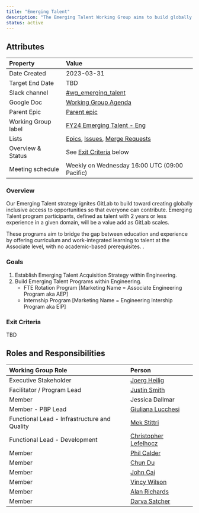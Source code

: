```yaml
---
title: "Emerging Talent"
description: "The Emerging Talent Working Group aims to build globally inclusive access to opportunities for those with 2 years or less experience in a domain"
status: active
---
```


## Attributes

| Property            | Value                                                                                                                                                                                                                                                                                                                       |
|:--------------------|:----------------------------------------------------------------------------------------------------------------------------------------------------------------------------------------------------------------------------------------------------------------------------------------------------------------------------|
| Date Created        | 2023-03-31                                                                                                                                                                                                                                                                                                                  |
| Target End Date     | TBD                                                                                                                                                                                                                                                                                                                         |
| Slack channel       | [#wg_emerging_talent](https://gitlab.slack.com/archives/C04R9F3377H)                                                                                                                                                                                                                                                        |
| Google Doc          | [Working Group Agenda](https://docs.google.com/document/d/1mrnbShkFYtuz3fTY1WNX8geKkZVKvyvyU65hdCZxw4g/edit#)                                                                                                                                                                                                               |
| Parent Epic         | [Parent epic](https://gitlab.com/groups/gitlab-com/-/epics/2162)                                                                                                                                                                                                                                                            |
| Working Group label | [FY24 Emerging Talent - Eng](https://gitlab.com/groups/gitlab-com/-/labels?subscribed=&search=FY24+Emerging+Talent+-+Eng)                                                                                                                                                                                                   |
| Lists               | [Epics](https://gitlab.com/groups/gitlab-com/-/epics?label_name%5B%5D=FY24+Emerging+Talent+-+Eng), [Issues](https://gitlab.com/groups/gitlab-com/-/issues?label_name%5B%5D=FY24+Emerging+Talent+-+Eng), [Merge Requests](https://gitlab.com/groups/gitlab-com/-/merge_requests?label_name%5B%5D=FY24+Emerging+Talent+-+Eng) |
| Overview & Status   | See [Exit Criteria](#exit-criteria) below                                                                                                                                                                                                                                                                                   |
| Meeting schedule    | Weekly on Wednesday 16:00 UTC (09:00 Pacific)                                                                                                                                                                                                                                                                               |

### Overview

Our Emerging Talent strategy ignites GitLab to build toward creating globally inclusive access to opportunities so that everyone can contribute. Emerging Talent program participants, defined as talent with 2 years or less experience in a given domain, will be a value add as GitLab scales.

These programs aim to bridge the gap between education and experience by offering curriculum and work-integrated learning to talent at the Associate level, with no academic-based prerequisites.
.

### Goals

1. Establish Emerging Talent Acquisition Strategy within Engineering.
1. Build Emerging Talent Programs within Engineering.
    - FTE Rotation Program [Marketing Name = Associate Engineering Program aka AEP]
    - Internship Program [Marketing Name = Engineering Intership Program aka EIP]

### Exit Criteria

TBD

## Roles and Responsibilities

| Working Group Role    | Person                                                                          |
|:----------------------|:--------------------------------------------------------------------------------|
| Executive Stakeholder | [Joerg Heilig](/handbook/company/team/#joergheilig)                              |
| Facilitator / Program Lead          | [Justin Smith](/handbook/company/team/#jwrs)                     |
| Member           | Jessica Dallmar |
| Member - PBP Lead            | [Giuliana Lucchesi](/handbook/company/team/#glucchesi) |
| Functional Lead - Infrastructure and Quality | [Mek Stittri](/handbook/company/team/#meks)|
| Functional Lead - Development  | [Christopher Lefelhocz](/handbook/company/team/#clefelhocz1)|
| Member                | [Phil Calder](/handbook/company/team/#pcalder)                              |
| Member                | [Chun Du](/handbook/company/team/#cdu1)                              |
| Member                | [John Cai](/handbook/company/team/#jcaigitlab)                              |
| Member                | [Vincy Wilson](/handbook/company/team/#vincywilson) |
| Member                | [Alan Richards](/handbook/company/team/#alanrichards) |
| Member                | [Darva Satcher](/handbook/company/team/#dsatcher) |

